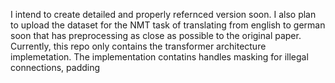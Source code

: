 I intend to create detailed and properly refernced version soon. I also plan to upload the dataset for the NMT task of translating from english to german soon that has preprocessing as close as possible to the original paper. Currently, this repo only contains the transformer architecture implemetation.
The implementation contatins  handles masking for illegal connections, padding
